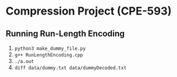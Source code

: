 # Compression Project (CPE-593)

## Running Run-Length Encoding

1. `python3 make_dummy_file.py`
2. `g++ RunLengthEncoding.cpp`
3. `./a.out`
4. `diff data/dummy.txt data/dummyDecoded.txt`